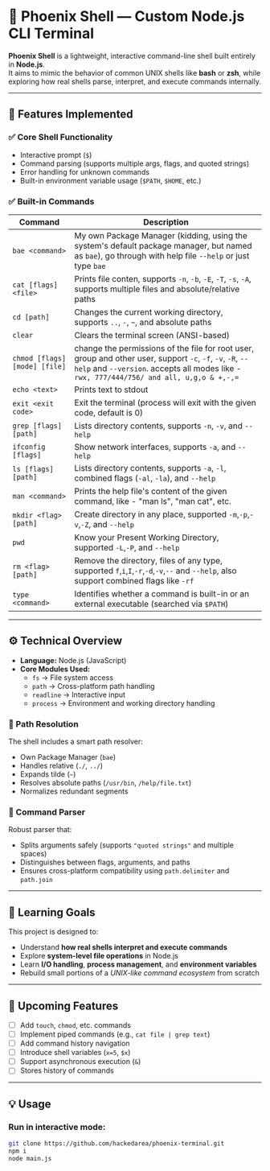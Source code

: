 # 🐚 Phoenix Shell — Custom Node.js CLI Terminal

**Phoenix Shell** is a lightweight, interactive command-line shell built entirely in **Node.js**.  
It aims to mimic the behavior of common UNIX shells like **bash** or **zsh**, while exploring how real shells parse, interpret, and execute commands internally.

---

## 🚀 Features Implemented

### ✅ Core Shell Functionality

- Interactive prompt (`$`)
- Command parsing (supports multiple args, flags, and quoted strings)
- Error handling for unknown commands
- Built-in environment variable usage (`$PATH`, `$HOME`, etc.)

### ✅ Built-in Commands

| Command               | Description                                                                                                                                             |
| --------------------- | ------------------------------------------------------------------------------------------------------------------------------------------------------- |
| `bae <command>`       | My own Package Manager (kidding, using the system's default package manager, but named as `bae`), go through with help file `--help` or just type `bae` |
| `cat [flags] <file>`  | Prints file conten, supports `-n`, `-b`, `-E`, `-T`, `-s`, `-A`, supports multiple files and absolute/relative paths                                    |
| `cd [path]`           | Changes the current working directory, supports `..`, `-`, `~`, and absolute paths                                                                      |
| `clear`               | Clears the terminal screen (ANSI-based)                                                                                                                 |
| `chmod [flags] [mode] [file]`         | change the permissions of the file for root user, group and other user, support `-c`, `-f`, `-v`, `-R`, `--help` and `--version`. accepts all modes like - `rwx, 777/444/756/ and all, u,g,o & +,-,=` |
| `echo <text>`         | Prints text to stdout                                                                                                                                   |
| `exit <exit code>`    | Exit the terminal (process will exit with the given code, default is 0)                                                                                 |
| `grep [flags] [path]` | Lists directory contents, supports `-n`, `-v`, and `--help`                                                                                             |
| `ifconfig [flags]`    | Show network interfaces, supports `-a`, and `--help`                                                                                                    |
| `ls [flags] [path]`   | Lists directory contents, supports `-a`, `-l`, combined flags (`-al`, `-la`), and `--help`                                                              |
| `man <command>`       | Prints the help file's content of the given command, like - "man ls", "man cat", etc.                                                                   |
| `mkdir <flag> [path]` | Create directory in any place, supported `-m`,`-p`,`-v`,`-Z`, and `--help`                                                                              |
| `pwd`                 | Know your Present Working Directory, supported `-L`,`-P`, and `--help`                                                                                  |
| `rm <flag> [path]`    | Remove the directory, files of any type, supported `f`,`i`,`I`,`-r`,`-d`,`-v`,`--` and `--help`, also support combined flags like `-rf`                 |
| `type <command>`      | Identifies whether a command is built-in or an external executable (searched via `$PATH`)                                                               |

---

## ⚙️ Technical Overview

- **Language:** Node.js (JavaScript)
- **Core Modules Used:**
  - `fs` → File system access
  - `path` → Cross-platform path handling
  - `readline` → Interactive input
  - `process` → Environment and working directory handling

### 🧩 Path Resolution

The shell includes a smart path resolver:

- Own Package Manager (`bae`)
- Handles relative (`./`, `../`)
- Expands tilde (`~`)
- Resolves absolute paths (`/usr/bin`, `/help/file.txt`)
- Normalizes redundant segments

### 🧩 Command Parser

Robust parser that:

- Splits arguments safely (supports `"quoted strings"` and multiple spaces)
- Distinguishes between flags, arguments, and paths
- Ensures cross-platform compatibility using `path.delimiter` and `path.join`

---

## 🧠 Learning Goals

This project is designed to:

- Understand **how real shells interpret and execute commands**
- Explore **system-level file operations** in Node.js
- Learn **I/O handling**, **process management**, and **environment variables**
- Rebuild small portions of a _UNIX-like command ecosystem_ from scratch

---

## 🧪 Upcoming Features

- [ ] Add `touch`, `chmod`, etc. commands
- [ ] Implement piped commands (e.g., `cat file | grep text`)
- [ ] Add command history navigation
- [ ] Introduce shell variables (`x=5`, `$x`)
- [ ] Support asynchronous execution (`&`)
- [ ] Stores history of commands

---

## 💡 Usage

### Run in interactive mode:

```bash
git clone https://github.com/hackedarea/phoenix-terminal.git
npm i
node main.js
```
